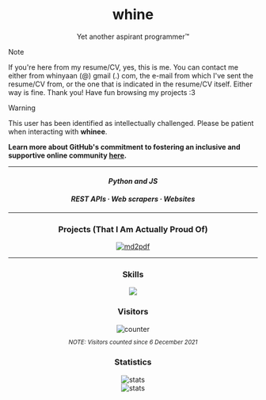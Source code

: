 <h1 align="center">
    whine
</h1>
<p align="center">
    Yet another aspirant programmer™
</p>

> [!NOTE]
> If you're here from my resume/CV, yes, this is me. You can contact me either from whinyaan (@) gmail (.) com, the e-mail from which I've sent the resume/CV from, or the one that is indicated in the resume/CV itself. Either way is fine. Thank you! Have fun browsing my projects :3

> [!WARNING]  
> This user has been identified as intellectually challenged. Please be patient when interacting with **whinee**.
>
>  **Learn more about GitHub's commitment to fostering an inclusive and supportive online community [here](https://learn-with.github.io/our-commitment-to-a-supportive-community).**

<hr>

<h4 align="center">
    <i>
        Python and JS
    </i>
</h4>
<h4 align="center">
    <i>
        REST APIs ∙ Web scrapers ∙ Websites
    </i>
</h4>

<hr>

<h3 align="center">
    Projects (That I Am Actually Proud Of)
</h3>

<div align="center">
    <a href="https://github.com/whinee/md2pdf" target="_blank">
        <img src="https://github-readme-stats.vercel.app/api/pin/?username=whinee&repo=md2pdf&theme=radical" alt="md2pdf"/>
    </a>
</div>

<hr>

<h3 align="center">
    Skills
</h3>
<p align="center">
	<a href="https://skillicons.dev">
		<img src="https://skillicons.dev/icons?i=py,workers,js,css,html,md,git" />
	</a>
</p>

<h3 align="center">
    Visitors
</h3>
<div align="center">
<img src="https://count.getloli.com/get/@whinee?theme=rule34" alt="counter"/>
</div>
<sub>
    <p align="center">
        <i>
            NOTE: Visitors counted since 6 December 2021
        </i>
    </p>
</sub>

<h3 align="center">
    Statistics
</h3>
<div align="center">
    <img src="https://github-readme-stats.vercel.app/api/top-langs/?username=whinee&layout=compact&theme=radical" alt="stats"/>
</div>
<div align="center">
    <img src="https://github-readme-stats.vercel.app/api?username=whinee&count_private=true&show_icons=true&theme=radical" alt="stats"/>
</div>
